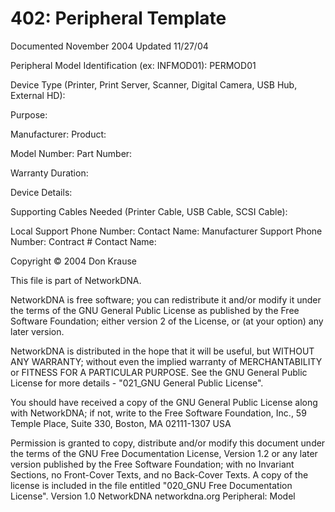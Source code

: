 # 402: Peripheral Template

Documented November 2004 Updated 11/27/04

Peripheral Model Identification (ex: INFMOD01): PERMOD01

Device Type (Printer, Print Server, Scanner, Digital Camera, USB Hub, External HD):

Purpose:

Manufacturer: Product:

Model Number: Part Number:

Warranty Duration:

Device Details:

Supporting Cables Needed (Printer Cable, USB Cable, SCSI Cable):

Local Support Phone Number: Contact Name: Manufacturer Support Phone Number: Contract # Contact Name:

Copyright © 2004 Don Krause

This file is part of NetworkDNA.

NetworkDNA is free software; you can redistribute it and/or modify it under the terms of the GNU General Public License as published by the Free Software Foundation; either version 2 of the License, or (at your option) any later version.

NetworkDNA is distributed in the hope that it will be useful, but WITHOUT ANY WARRANTY; without even the implied warranty of MERCHANTABILITY or FITNESS FOR A PARTICULAR PURPOSE. See the GNU General Public License for more details - "021_GNU General Public License".

You should have received a copy of the GNU General Public License along with NetworkDNA; if not, write to the Free Software Foundation, Inc., 59 Temple Place, Suite 330, Boston, MA 02111-1307 USA

Permission is granted to copy, distribute and/or modify this document under the terms of the GNU Free Documentation License, Version 1.2 or any later version published by the Free Software Foundation; with no Invariant Sections, no Front-Cover Texts, and no Back-Cover Texts. A copy of the license is included in the file entitled "020_GNU Free Documentation License". Version 1.0 NetworkDNA networkdna.org Peripheral: Model
